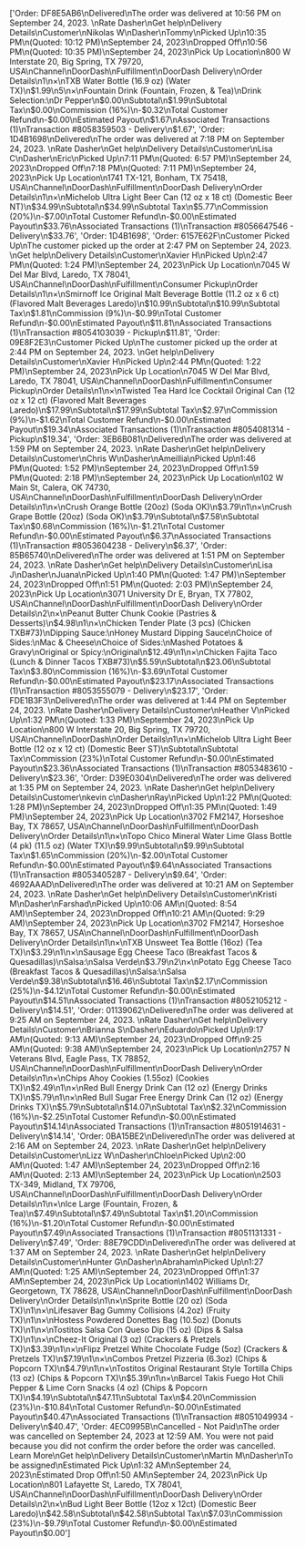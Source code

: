 ['Order: DF8E5AB6\nDelivered\nThe order was delivered at 10:56 PM on September 24, 2023. \nRate Dasher\nGet help\nDelivery Details\nCustomer\nNikolas W\nDasher\nTommy\nPicked Up\n10:35 PM\n(Quoted: 10:12 PM)\nSeptember 24, 2023\nDropped Off\n10:56 PM\n(Quoted: 10:35 PM)\nSeptember 24, 2023\nPick Up Location\n800 W Interstate 20, Big Spring, TX 79720, USA\nChannel\nDoorDash\nFulfillment\nDoorDash Delivery\nOrder Details\n1\n×\nTXB Water Bottle (16.9 oz) (Water TX)\n$1.99\n5\n×\nFountain Drink (Fountain, Frozen, & Tea)\nDrink Selection:\nDr Pepper\n$0.00\nSubtotal\n$1.99\nSubtotal Tax\n$0.00\nCommission (16%)\n-$0.32\nTotal Customer Refund\n-$0.00\nEstimated Payout\n$1.67\nAssociated Transactions (1)\nTransaction #8058359503 - Delivery\n$1.67',
 'Order: 1D4B1698\nDelivered\nThe order was delivered at 7:18 PM on September 24, 2023. \nRate Dasher\nGet help\nDelivery Details\nCustomer\nLisa C\nDasher\nEric\nPicked Up\n7:11 PM\n(Quoted: 6:57 PM)\nSeptember 24, 2023\nDropped Off\n7:18 PM\n(Quoted: 7:11 PM)\nSeptember 24, 2023\nPick Up Location\n1741 TX-121, Bonham, TX 75418, USA\nChannel\nDoorDash\nFulfillment\nDoorDash Delivery\nOrder Details\n1\n×\nMichelob Ultra Light Beer Can (12 oz x 18 ct) (Domestic Beer NT)\n$34.99\nSubtotal\n$34.99\nSubtotal Tax\n$5.77\nCommission (20%)\n-$7.00\nTotal Customer Refund\n-$0.00\nEstimated Payout\n$33.76\nAssociated Transactions (1)\nTransaction #8056647546 - Delivery\n$33.76',
 'Order: 1D4B1698',
 'Order: 6157E62F\nCustomer Picked Up\nThe customer picked up the order at 2:47 PM on September 24, 2023. \nGet help\nDelivery Details\nCustomer\nXavier H\nPicked Up\n2:47 PM\n(Quoted: 1:24 PM)\nSeptember 24, 2023\nPick Up Location\n7045 W Del Mar Blvd, Laredo, TX 78041, USA\nChannel\nDoorDash\nFulfillment\nConsumer Pickup\nOrder Details\n1\n×\nSmirnoff Ice Original Malt Beverage Bottle (11.2 oz x 6 ct) (Flavored Malt Beverages Laredo)\n$10.99\nSubtotal\n$10.99\nSubtotal Tax\n$1.81\nCommission (9%)\n-$0.99\nTotal Customer Refund\n-$0.00\nEstimated Payout\n$11.81\nAssociated Transactions (1)\nTransaction #8054103039 - Pickup\n$11.81',
 'Order: 09E8F2E3\nCustomer Picked Up\nThe customer picked up the order at 2:44 PM on September 24, 2023. \nGet help\nDelivery Details\nCustomer\nXavier H\nPicked Up\n2:44 PM\n(Quoted: 1:22 PM)\nSeptember 24, 2023\nPick Up Location\n7045 W Del Mar Blvd, Laredo, TX 78041, USA\nChannel\nDoorDash\nFulfillment\nConsumer Pickup\nOrder Details\n1\n×\nTwisted Tea Hard Ice Cocktail Original Can (12 oz x 12 ct) (Flavored Malt Beverages Laredo)\n$17.99\nSubtotal\n$17.99\nSubtotal Tax\n$2.97\nCommission (9%)\n-$1.62\nTotal Customer Refund\n-$0.00\nEstimated Payout\n$19.34\nAssociated Transactions (1)\nTransaction #8054081314 - Pickup\n$19.34',
 'Order: 3EB6B081\nDelivered\nThe order was delivered at 1:59 PM on September 24, 2023. \nRate Dasher\nGet help\nDelivery Details\nCustomer\nChris W\nDasher\nAmeillia\nPicked Up\n1:46 PM\n(Quoted: 1:52 PM)\nSeptember 24, 2023\nDropped Off\n1:59 PM\n(Quoted: 2:18 PM)\nSeptember 24, 2023\nPick Up Location\n102 W Main St, Calera, OK 74730, USA\nChannel\nDoorDash\nFulfillment\nDoorDash Delivery\nOrder Details\n1\n×\nCrush Orange Bottle (20oz) (Soda OK)\n$3.79\n1\n×\nCrush Grape Bottle (20oz) (Soda OK)\n$3.79\nSubtotal\n$7.58\nSubtotal Tax\n$0.68\nCommission (16%)\n-$1.21\nTotal Customer Refund\n-$0.00\nEstimated Payout\n$6.37\nAssociated Transactions (1)\nTransaction #8053604238 - Delivery\n$6.37',
 'Order: 85B65740\nDelivered\nThe order was delivered at 1:51 PM on September 24, 2023. \nRate Dasher\nGet help\nDelivery Details\nCustomer\nLisa J\nDasher\nJuana\nPicked Up\n1:40 PM\n(Quoted: 1:47 PM)\nSeptember 24, 2023\nDropped Off\n1:51 PM\n(Quoted: 2:03 PM)\nSeptember 24, 2023\nPick Up Location\n3071 University Dr E, Bryan, TX 77802, USA\nChannel\nDoorDash\nFulfillment\nDoorDash Delivery\nOrder Details\n2\n×\nPeanut Butter Chunk Cookie (Pastries & Desserts)\n$4.98\n1\n×\nChicken Tender Plate (3 pcs) (Chicken TXB#73)\nDipping Sauce:\nHoney Mustard Dipping Sauce\nChoice of Sides:\nMac & Cheese\nChoice of Sides:\nMashed Potatoes & Gravy\nOriginal or Spicy:\nOriginal\n$12.49\n1\n×\nChicken Fajita Taco (Lunch & Dinner Tacos TXB#73)\n$5.59\nSubtotal\n$23.06\nSubtotal Tax\n$3.80\nCommission (16%)\n-$3.69\nTotal Customer Refund\n-$0.00\nEstimated Payout\n$23.17\nAssociated Transactions (1)\nTransaction #8053555079 - Delivery\n$23.17',
 'Order: FDE1B3F3\nDelivered\nThe order was delivered at 1:44 PM on September 24, 2023. \nRate Dasher\nDelivery Details\nCustomer\nHeather V\nPicked Up\n1:32 PM\n(Quoted: 1:33 PM)\nSeptember 24, 2023\nPick Up Location\n800 W Interstate 20, Big Spring, TX 79720, USA\nChannel\nDoorDash\nOrder Details\n1\n×\nMichelob Ultra Light Beer Bottle (12 oz x 12 ct) (Domestic Beer ST)\nSubtotal\nSubtotal Tax\nCommission (23%)\nTotal Customer Refund\n-$0.00\nEstimated Payout\n$23.36\nAssociated Transactions (1)\nTransaction #8053483610 - Delivery\n$23.36',
 'Order: D39E0304\nDelivered\nThe order was delivered at 1:35 PM on September 24, 2023. \nRate Dasher\nGet help\nDelivery Details\nCustomer\nkevin c\nDasher\nRay\nPicked Up\n1:22 PM\n(Quoted: 1:28 PM)\nSeptember 24, 2023\nDropped Off\n1:35 PM\n(Quoted: 1:49 PM)\nSeptember 24, 2023\nPick Up Location\n3702 FM2147, Horseshoe Bay, TX 78657, USA\nChannel\nDoorDash\nFulfillment\nDoorDash Delivery\nOrder Details\n1\n×\nTopo Chico Mineral Water Lime Glass Bottle (4 pk) (11.5 oz) (Water TX)\n$9.99\nSubtotal\n$9.99\nSubtotal Tax\n$1.65\nCommission (20%)\n-$2.00\nTotal Customer Refund\n-$0.00\nEstimated Payout\n$9.64\nAssociated Transactions (1)\nTransaction #8053405287 - Delivery\n$9.64',
 'Order: 4692AAAD\nDelivered\nThe order was delivered at 10:21 AM on September 24, 2023. \nRate Dasher\nGet help\nDelivery Details\nCustomer\nKristi M\nDasher\nFarshad\nPicked Up\n10:06 AM\n(Quoted: 8:54 AM)\nSeptember 24, 2023\nDropped Off\n10:21 AM\n(Quoted: 9:29 AM)\nSeptember 24, 2023\nPick Up Location\n3702 FM2147, Horseshoe Bay, TX 78657, USA\nChannel\nDoorDash\nFulfillment\nDoorDash Delivery\nOrder Details\n1\n×\nTXB Unsweet Tea Bottle (16oz) (Tea TX)\n$3.29\n1\n×\nSausage Egg Cheese Taco (Breakfast Tacos & Quesadillas)\nSalsa:\nSalsa Verde\n$3.79\n2\n×\nPotato Egg Cheese Taco (Breakfast Tacos & Quesadillas)\nSalsa:\nSalsa Verde\n$9.38\nSubtotal\n$16.46\nSubtotal Tax\n$2.17\nCommission (25%)\n-$4.12\nTotal Customer Refund\n-$0.00\nEstimated Payout\n$14.51\nAssociated Transactions (1)\nTransaction #8052105212 - Delivery\n$14.51',
 'Order: 01139062\nDelivered\nThe order was delivered at 9:25 AM on September 24, 2023. \nRate Dasher\nGet help\nDelivery Details\nCustomer\nBrianna S\nDasher\nEduardo\nPicked Up\n9:17 AM\n(Quoted: 9:13 AM)\nSeptember 24, 2023\nDropped Off\n9:25 AM\n(Quoted: 9:38 AM)\nSeptember 24, 2023\nPick Up Location\n2757 N Veterans Blvd, Eagle Pass, TX 78852, USA\nChannel\nDoorDash\nFulfillment\nDoorDash Delivery\nOrder Details\n1\n×\nChips Ahoy Cookies (1.55oz) (Cookies TX)\n$2.49\n1\n×\nRed Bull Energy Drink Can (12 oz) (Energy Drinks TX)\n$5.79\n1\n×\nRed Bull Sugar Free Energy Drink Can (12 oz) (Energy Drinks TX)\n$5.79\nSubtotal\n$14.07\nSubtotal Tax\n$2.32\nCommission (16%)\n-$2.25\nTotal Customer Refund\n-$0.00\nEstimated Payout\n$14.14\nAssociated Transactions (1)\nTransaction #8051914631 - Delivery\n$14.14',
 'Order: 0BA15BE2\nDelivered\nThe order was delivered at 2:16 AM on September 24, 2023. \nRate Dasher\nGet help\nDelivery Details\nCustomer\nLizz W\nDasher\nChloe\nPicked Up\n2:00 AM\n(Quoted: 1:47 AM)\nSeptember 24, 2023\nDropped Off\n2:16 AM\n(Quoted: 2:13 AM)\nSeptember 24, 2023\nPick Up Location\n2503 TX-349, Midland, TX 79706, USA\nChannel\nDoorDash\nFulfillment\nDoorDash Delivery\nOrder Details\n1\n×\nIce Large (Fountain, Frozen, & Tea)\n$7.49\nSubtotal\n$7.49\nSubtotal Tax\n$1.20\nCommission (16%)\n-$1.20\nTotal Customer Refund\n-$0.00\nEstimated Payout\n$7.49\nAssociated Transactions (1)\nTransaction #8051131331 - Delivery\n$7.49',
 'Order: 88E79CDD\nDelivered\nThe order was delivered at 1:37 AM on September 24, 2023. \nRate Dasher\nGet help\nDelivery Details\nCustomer\nHunter G\nDasher\nAbraham\nPicked Up\n1:27 AM\n(Quoted: 1:25 AM)\nSeptember 24, 2023\nDropped Off\n1:37 AM\nSeptember 24, 2023\nPick Up Location\n1402 Williams Dr, Georgetown, TX 78628, USA\nChannel\nDoorDash\nFulfillment\nDoorDash Delivery\nOrder Details\n1\n×\nSprite Bottle (20 oz) (Soda TX)\n1\n×\nLifesaver Bag Gummy Collisions (4.2oz) (Fruity TX)\n1\n×\nHostess Powdered Donettes Bag (10.5oz) (Donuts TX)\n1\n×\nTostitos Salsa Con Queso Dip (15 oz) (Dips & Salsa TX)\n1\n×\nCheez-It Original (3 oz) (Crackers & Pretzels TX)\n$3.39\n1\n×\nFlipz Pretzel White Chocolate Fudge (5oz) (Crackers & Pretzels TX)\n$7.19\n1\n×\nCombos Pretzel Pizzeria (6.3oz) (Chips & Popcorn TX)\n$4.79\n1\n×\nTostitos Original Restaurant Style Tortilla Chips (13 oz) (Chips & Popcorn TX)\n$5.39\n1\n×\nBarcel Takis Fuego Hot Chili Pepper & Lime Corn Snacks (4 oz) (Chips & Popcorn TX)\n$4.19\nSubtotal\n$47.11\nSubtotal Tax\n$4.20\nCommission (23%)\n-$10.84\nTotal Customer Refund\n-$0.00\nEstimated Payout\n$40.47\nAssociated Transactions (1)\nTransaction #8051049934 - Delivery\n$40.47',
 'Order: 4EC0995B\nCancelled - Not Paid\nThe order was cancelled on September 24, 2023 at 12:59 AM. You were not paid because you did not confirm the order before the order was cancelled. Learn More\nGet help\nDelivery Details\nCustomer\nMartin M\nDasher\nTo be assigned\nEstimated Pick Up\n1:32 AM\nSeptember 24, 2023\nEstimated Drop Off\n1:50 AM\nSeptember 24, 2023\nPick Up Location\n801 Lafayette St, Laredo, TX 78041, USA\nChannel\nDoorDash\nFulfillment\nDoorDash Delivery\nOrder Details\n2\n×\nBud Light Beer Bottle (12oz x 12ct) (Domestic Beer Laredo)\n$42.58\nSubtotal\n$42.58\nSubtotal Tax\n$7.03\nCommission (23%)\n-$9.79\nTotal Customer Refund\n-$0.00\nEstimated Payout\n$0.00']

